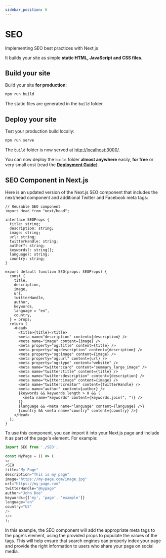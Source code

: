```yaml
---
sidebar_position: 6
---
```


# SEO

Implementing SEO best practices with Next.js

It builds your site as simple **static HTML, JavaScript and CSS files**.

## Build your site

Build your site **for production**:

```bash
npm run build
```

The static files are generated in the `build` folder.

## Deploy your site

Test your production build locally:

```bash
npm run serve
```

The `build` folder is now served at [http://localhost:3000/](http://localhost:3000/).

You can now deploy the `build` folder **almost anywhere** easily, **for free** or very small cost (read the **[Deployment Guide](https://docusaurus.io/docs/deployment)**).

## SEO Component in Next.js

Here is an updated version of the Next.js SEO component that includes the next/head component and additional Twitter and Facebook meta tags:

```tsx
// Reusable SEO component
import Head from "next/head";

interface SEOProps {
  title: string;
  description: string;
  image: string;
  url: string;
  twitterHandle: string;
  author?: string;
  keywords?: string[];
  language?: string;
  country: string;
}

export default function SEO(props: SEOProps) {
  const {
    title,
    description,
    image,
    url,
    twitterHandle,
    author,
    keywords,
    language = "en",
    country,
  } = props;
  return (
    <Head>
      <title>{title}</title>
      <meta name="description" content={description} />
      <meta name="image" content={image} />
      <meta property="og:title" content={title} />
      <meta property="og:description" content={description} />
      <meta property="og:image" content={image} />
      <meta property="og:url" content={url} />
      <meta property="og:type" content="website" />
      <meta name="twitter:card" content="summary_large_image" />
      <meta name="twitter:title" content={title} />
      <meta name="twitter:description" content={description} />
      <meta name="twitter:image" content={image} />
      <meta name="twitter:creator" content={twitterHandle} />
      <meta name="author" content={author} />
      {keywords && keywords.length > 0 && (
        <meta name="keywords" content={keywords.join(", ")} />
      )}
      {language && <meta name="language" content={language} />}
      {country && <meta name="country" content={country} />}
    </Head>
  );
}
```

To use this component, you can import it into your Next.js page and include it as part of the page's element. For example:

```TypeScript
import SEO from './SEO';

const MyPage = () => (
<>
<SEO
title="My Page"
description="This is my page"
image="https://my-page.com/image.jpg"
url="https://my-page.com"
twitterHandle="@mypage"
author="John Doe"
keywords={['my', 'page', 'example']}
language="en"
country="US"
/>
</>
);

```

In this example, the SEO component will add the appropriate meta tags to the page's element, using the provided props to populate the values of the tags. This will help ensure that search engines can properly index your page and provide the right information to users who share your page on social media.
